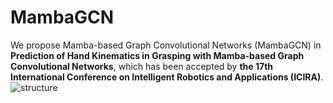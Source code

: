# MambaGCN

We propose Mamba-based Graph Convolutional Networks (MambaGCN) in **Prediction of Hand Kinematics in Grasping with Mamba-based Graph Convolutional Networks**, which has been accepted by **the 17th International Conference on Intelligent Robotics and Applications (ICIRA)**.
![structure](https://White-oranges.github.io/MambaGCN/raw/structure.png)
